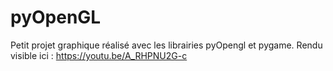 # pyOpenGL

Petit projet graphique réalisé avec les librairies pyOpengl et pygame. Rendu visible ici : https://youtu.be/A_RHPNU2G-c
